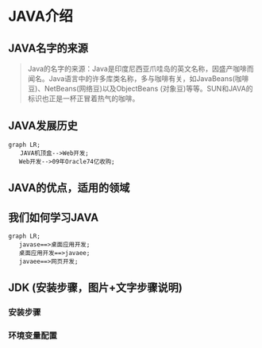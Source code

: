 # JAVA介绍

## JAVA名字的来源
> Java的名字的来源：Java是印度尼西亚爪哇岛的英文名称，因盛产咖啡而闻名。Java语言中的许多库类名称，多与咖啡有关，如JavaBeans(咖啡豆)、NetBeans(网络豆)以及ObjectBeans (对象豆)等等。SUN和JAVA的标识也正是一杯正冒着热气的咖啡。

## JAVA发展历史


```mermaid
graph LR;
　　JAVA机顶盒-->Web开发;
   Web开发-->09年Oracle74亿收购;
```

## JAVA的优点，适用的领域

## 我们如何学习JAVA

```mermaid
graph LR;
   javase==>桌面应用开发;
   桌面应用开发==>javaee;
   javaee==>网页开发;
```

## JDK (安装步骤，图片+文字步骤说明)
### 安装步骤
### 环境变量配置
